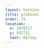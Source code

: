 ```yaml
---
layout: hornina
title: pískovec
order: 79
location:
  x: 1070317
  y: 832711
  text: Nýřany
---
```


